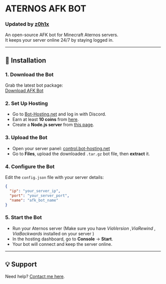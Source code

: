 # ATERNOS AFK BOT  
### Updated by [z0h1x](https://github.com/z0h1x)

An open-source AFK bot for Minecraft Aternos servers.  
It keeps your server online 24/7 by staying logged in.

---

## 🚀 Installation

### 1. Download the Bot
Grab the latest bot package:  
[Download AFK Bot](https://github.com/z0h1x/afk-bot/blob/main/z0h1x%20afk%20bot.tar.gz)

### 2. Set Up Hosting
- Go to [Bot-Hosting.net](https://bot-hosting.net/) and log in with Discord.  
- Earn at least **10 coins** from [here](https://bot-hosting.net/panel/earn).  
- Create a **Node.js server** from [this page](https://bot-hosting.net/panel/create).

### 3. Upload the Bot
- Open your server panel: [control.bot-hosting.net](https://control.bot-hosting.net/)  
- Go to **Files**, upload the downloaded `.tar.gz` bot file, then **extract** it.

### 4. Configure the Bot
Edit the `config.json` file with your server details:
```json
{
  "ip": "your_server_ip",
  "port": "your_server_port",
  "name": "afk_bot_name"
}
```

### 5. Start the Bot
- Run your Aternos server (Make sure you have *ViaVersion* ,*ViaRewind* , *ViaBackwards* installed on your server ) 
- In the hosting dashboard, go to **Console** → **Start**.  
- Your bot will connect and keep the server online.

---

## 💡 Support
Need help? [Contact me here](https://z0h1x.vercel.app).
